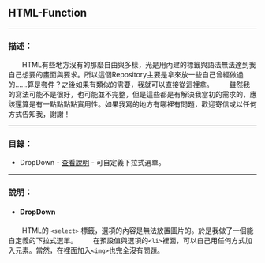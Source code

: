 ## HTML-Function
------------
### 描述：
　　HTML有些地方沒有的那麼自由與多樣，光是用內建的標籤與語法無法達到我自己想要的畫面與要求。所以這個Repository主要是拿來放一些自己曾經做過的......算是套件？之後如果有類似的需要，我就可以直接從這裡拿。
　　雖然我的寫法可能不是很好，也可能並不完整，但是這些都是有解決我當初的需求的，應該還算是有一點點點點實用性。如果我寫的地方有哪裡有問題，歡迎寄信或以任何方式告知我，謝謝！

------------
### 目錄：
- DropDown - [查看說明](#DropDown "查看說明") - 可自定義下拉式選單。

------------
### 說明：
<span id="DropDown"></span>
- #### DropDown
　　HTML的 `<select>` 標籤，選項的內容是無法放置圖片的。於是我做了一個能自定義的下拉式選單。
　　在預設值與選項的`<li>`裡面，可以自己用任何方式加入元素。當然，在裡面加入`<img>`也完全沒有問題。